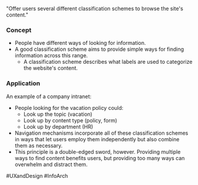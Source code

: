 "Offer users several different classification schemes to browse the site's content."

### Concept
- People have different ways of looking for information. 
- A good classification scheme aims to provide simple ways for finding information across this range.
	- A classification scheme describes what labels are used to categorize the website's content.


### Application
An example of a company intranet:
- People looking for the vacation policy could:
	- Look up the topic (vacation)
	- Look up by content type (policy, form)
	- Look up by department (HR)
- Navigation mechanisms incorporate all of these classification schemes in ways that let users employ them independently but also combine them as necessary.
- This principle is a double-edged sword, however. Providing multiple ways to find content benefits users, but providing too many ways can overwhelm and distract them.

#UXandDesign #InfoArch